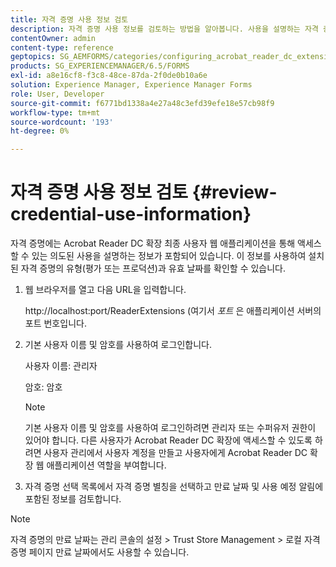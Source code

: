```yaml
---
title: 자격 증명 사용 정보 검토
description: 자격 증명 사용 정보를 검토하는 방법을 알아봅니다. 사용을 설명하는 자격 증명 사용 정보는 Acrobat Reader 확장을 통해 액세스할 수 있습니다.
contentOwner: admin
content-type: reference
geptopics: SG_AEMFORMS/categories/configuring_acrobat_reader_dc_extensions
products: SG_EXPERIENCEMANAGER/6.5/FORMS
exl-id: a8e16cf8-f3c8-48ce-87da-2f0de0b10a6e
solution: Experience Manager, Experience Manager Forms
role: User, Developer
source-git-commit: f6771bd1338a4e27a48c3efd39efe18e57cb98f9
workflow-type: tm+mt
source-wordcount: '193'
ht-degree: 0%

---
```


# 자격 증명 사용 정보 검토 {#review-credential-use-information}

자격 증명에는 Acrobat Reader DC 확장 최종 사용자 웹 애플리케이션을 통해 액세스할 수 있는 의도된 사용을 설명하는 정보가 포함되어 있습니다. 이 정보를 사용하여 설치된 자격 증명의 유형(평가 또는 프로덕션)과 유효 날짜를 확인할 수 있습니다.

1. 웹 브라우저를 열고 다음 URL을 입력합니다.

   http://localhost:port/ReaderExtensions (여기서 *포트* 은 애플리케이션 서버의 포트 번호입니다.

1. 기본 사용자 이름 및 암호를 사용하여 로그인합니다.

   사용자 이름: 관리자

   암호: 암호

   >[!NOTE]
   >
   >기본 사용자 이름 및 암호를 사용하여 로그인하려면 관리자 또는 수퍼유저 권한이 있어야 합니다. 다른 사용자가 Acrobat Reader DC 확장에 액세스할 수 있도록 하려면 사용자 관리에서 사용자 계정을 만들고 사용자에게 Acrobat Reader DC 확장 웹 애플리케이션 역할을 부여합니다.

1. 자격 증명 선택 목록에서 자격 증명 별칭을 선택하고 만료 날짜 및 사용 예정 알림에 포함된 정보를 검토합니다.

>[!NOTE]
>
>자격 증명의 만료 날짜는 관리 콘솔의 설정 > Trust Store Management > 로컬 자격 증명 페이지 만료 날짜에서도 사용할 수 있습니다.
